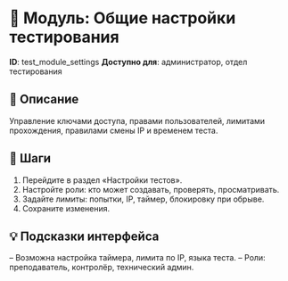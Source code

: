 # 📘 Модуль: Общие настройки тестирования
**ID**: test_module_settings
**Доступно для**: администратор, отдел тестирования

## 📝 Описание
Управление ключами доступа, правами пользователей, лимитами прохождения, правилами смены IP и временем теста.

## 🩜 Шаги
1. Перейдите в раздел «Настройки тестов».
2. Настройте роли: кто может создавать, проверять, просматривать.
3. Задайте лимиты: попытки, IP, таймер, блокировку при обрыве.
4. Сохраните изменения.

## 💡 Подсказки интерфейса
– Возможна настройка таймера, лимита по IP, языка теста.
– Роли: преподаватель, контролёр, технический админ.
